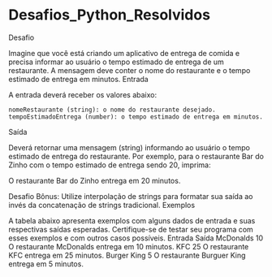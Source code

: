 # Desafios_Python_Resolvidos
Desafio

Imagine que você está criando um aplicativo de entrega de comida e precisa informar ao usuário o tempo estimado de entrega de um restaurante. A mensagem deve conter o nome do restaurante e o tempo estimado de entrega em minutos.
Entrada

A entrada deverá receber os valores abaixo:

    nomeRestaurante (string): o nome do restaurante desejado.
    tempoEstimadoEntrega (number): o tempo estimado de entrega em minutos.

Saída

Deverá retornar uma mensagem (string) informando ao usuário o tempo estimado de entrega do restaurante. Por exemplo, para o restaurante Bar do Zinho com o tempo estimado de entrega sendo 20, imprima:

O restaurante Bar do Zinho entrega em 20 minutos.

Desafio Bônus: Utilize interpolação de strings para formatar sua saída ao invés da concatenação de strings tradicional.
Exemplos

A tabela abaixo apresenta exemplos com alguns dados de entrada e suas respectivas saídas esperadas. Certifique-se de testar seu programa com esses exemplos e com outros casos possíveis.
Entrada 	Saída
McDonalds
10 	O restaurante McDonalds entrega em 10 minutos.
KFC
25 	O restaurante KFC entrega em 25 minutos.
Burger King
5 	O restaurante Burguer King entrega em 5 minutos.